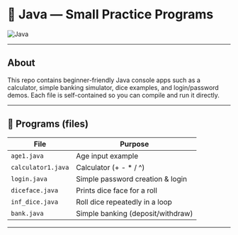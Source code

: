 
# 💎 Java — Small Practice Programs

![Java](https://img.shields.io/badge/Language-Java-red)

---

## About
This repo contains beginner-friendly Java console apps such as a calculator, simple banking simulator, dice examples, and login/password demos. Each file is self-contained so you can compile and run it directly.

---

## 📂 Programs (files)
| File | Purpose |
|---|---|
| `age1.java` | Age input example |
| `calculator1.java` | Calculator (+ - * / ^) |
| `login.java` | Simple password creation & login |
| `diceface.java` | Prints dice face for a roll |
| `inf_dice.java` | Roll dice repeatedly in a loop |
| `bank.java` | Simple banking (deposit/withdraw) |

---



